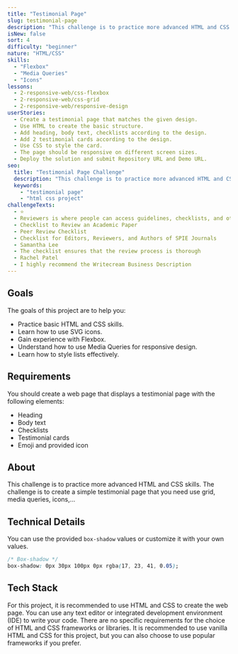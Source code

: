 ```yaml
---
title: "Testimonial Page"
slug: testimonial-page
description: "This challenge is to practice more advanced HTML and CSS skills. The challenge is to create a simple testimonial page that you need use grid, media queries, icons,..."
isNew: false
sort: 4
difficulty: "beginner"
nature: "HTML/CSS"
skills:
  - "Flexbox"
  - "Media Queries"
  - "Icons"
lessons:
  - 2-responsive-web/css-flexbox
  - 2-responsive-web/css-grid
  - 2-responsive-web/responsive-design
userStories:
  - Create a testimonial page that matches the given design.
  - Use HTML to create the basic structure.
  - Add heading, body text, checklists according to the design.
  - Add 2 testimonial cards according to the design.
  - Use CSS to style the card.
  - The page should be responsive on different screen sizes.
  - Deploy the solution and submit Repository URL and Demo URL.
seo:
  title: "Testimonial Page Challenge"
  description: "This challenge is to practice more advanced HTML and CSS skills. The challenge is to create a simple testimonial page that you need use grid, media queries, icons,..."
  keywords:
    - "testimonial page"
    - "html css project"
challengeTexts:
  - ⭐️
  - Reviewers is where people can access guidelines, checklists, and other tools to assist them in reviewing papers or manuscripts. It provides a structured approach to ensure that the review process is thorough, efficient, and consistent.
  - Checklist to Review an Academic Paper
  - Peer Review Checklist
  - Checklist for Editors, Reviewers, and Authors of SPIE Journals
  - Samantha Lee
  - The checklist ensures that the review process is thorough
  - Rachel Patel
  - I highly recommend the Writecream Business Description
---
```


## Goals

The goals of this project are to help you:

- Practice basic HTML and CSS skills.
- Learn how to use SVG icons.
- Gain experience with Flexbox.
- Understand how to use Media Queries for responsive design.
- Learn how to style lists effectively.

## Requirements

You should create a web page that displays a testimonial page with the following elements:

- Heading
- Body text
- Checklists
- Testimonial cards
- Emoji and provided icon

## About

This challenge is to practice more advanced HTML and CSS skills. The challenge is to create a simple testimonial page that you need use grid, media queries, icons,...

## Technical Details

You can use the provided `box-shadow` values or customize it with your own values.

```css
/* Box-shadow */
box-shadow: 0px 30px 100px 0px rgba(17, 23, 41, 0.05);
```

## Tech Stack

For this project, it is recommended to use HTML and CSS to create the web page. You can use any text editor or integrated development environment (IDE) to write your code. There are no specific requirements for the choice of HTML and CSS frameworks or libraries. It is recommended to use vanilla HTML and CSS for this project, but you can also choose to use popular frameworks if you prefer.
